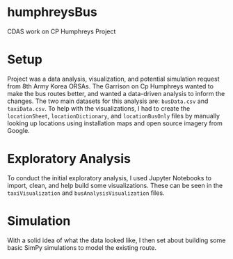 # humphreysBus
CDAS work on CP Humphreys Project

# Setup
Project was a data analysis, visualization, and potential simulation request from 8th Army Korea ORSAs. The Garrison on Cp Humphreys wanted to make the bus routes better, and wanted a data-driven analysis to inform the changes. The two main datasets for this analysis are: `busData.csv` and `taxiData.csv`. To help with the visualizations, I had to create the `locationSheet`, `locationDictionary`, and `locationBusOnly` files by manually looking up locations using installation maps and open source imagery from Google. 

# Exploratory Analysis
To conduct the initial exploratory analysis, I used Jupyter Notebooks to import, clean, and help build some visualizations. These can be seen in the `taxiVisualization` and `busAnalysisVisualization` files. 

# Simulation
With a solid idea of what the data looked like, I then set about building some basic SimPy simulations to model the existing route. 
